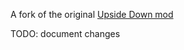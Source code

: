 A fork of the original [Upside Down mod](https://github.com/SpacedOutChicken/Upside-Down)

TODO: document changes
